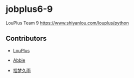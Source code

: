 # jobplus6-9

LouPlus Team 9 https://www.shiyanlou.com/louplus/python

## Contributors

* [LouPlus](https://github.com/LouPlus)

* [Abbie](https://github.com/AbbieChen233)

* [拾梦久雨](https://github.com/a465855787)
